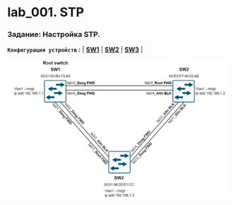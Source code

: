 # lab_001. STP

###  Задание: Настройка STP.

**`Конфигурация устройств` :**   | **[SW1](config/SW1)** | **[SW2](config/SW2)** | **[SW3](config/SW3)** |




![](https://github.com/gerasev1992/otus_NEP_24-25/blob/main/labs/lab002/lab002_scheme.png)
